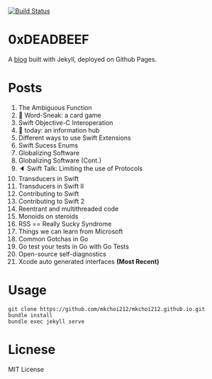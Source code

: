 [![Build Status](https://travis-ci.org/mkchoi212/mkchoi212.github.io.svg?branch=master)](https://travis-ci.org/mkchoi212/mkchoi212.github.io)

# 0xDEADBEEF
A [blog](https://www.deadbeef.me) built with Jekyll, deployed on Github Pages.

# Posts
1. The Ambiguous Function
2. 🚀 Word-Sneak: a card game
3. Swift Objective-C Interoperation
4. 🚀 today: an information hub
5. Different ways to use Swift Extensions
6. Swift Sucess Enums
7. Globalizing Software
8. Globalizing Software (Cont.)
9. 🔈 Swift Talk: Limiting the use of Protocols 
10. Transducers in Swift
11. Transducers in Swift II
12. Contributing to Swift
13. Contributing to Swift 2
14. Reentrant and multithreaded code
15. Monoids on steroids
16. RSS == Really Sucky Syndrome
17. Things we can learn from Microsoft
18. Common Gotchas in Go 
19. Go test your tests in Go with Go Tests
20. Open-source self-diagnostics
21. Xcode auto generated interfaces **(Most Recent)**

# Usage
```
git clone https://github.com/mkchoi212/mkchoi212.github.io.git
bundle install
bundle exec jekyll serve
```
# Licnese
MIT License

